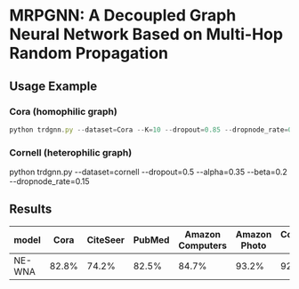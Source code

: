 # MRPGNN: A Decoupled Graph Neural Network Based on Multi-Hop Random Propagation
## Usage Example
### Cora (homophilic graph)
```javascript
python trdgnn.py --dataset=Cora --K=10 --dropout=0.85 --dropnode_rate=0.15
```
### Cornell (heterophilic graph)
python trdgnn.py --dataset=cornell --dropout=0.5 --alpha=0.35 --beta=0.2 --dropnode_rate=0.15

## Results
model |Cora |CiteSeer |PubMed|Amazon Computers |Amazon Photo |Coauthor CS
------ | -----  |----------- |---|--- | -----  |----------- |
NE-WNA| 82.8% | 74.2%| 82.5%|84.7%| 93.2% | 92.5%|


